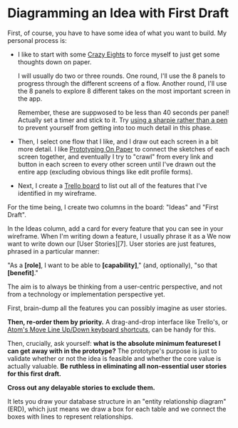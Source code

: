 # Diagramming an Idea with First Draft



First, of course, you have to have some idea of what you want to build. My personal process is:

 - I like to start with some [Crazy Eights](https://library.gv.com/the-product-design-sprint-diverge-day-2-c7a5df8e7cd0) to force myself to just get some thoughts down on paper.
 
   I will usually do two or three rounds. One round, I'll use the 8 panels to progress through the different screens of a flow. Another round, I'll use the 8 panels to explore 8 different takes on the most important screen in the app.
   
   Remember, these are suppwosed to be less than 40 seconds per panel! Actually set a timer and stick to it. Try [using a sharpie rather than a pen](https://signalvnoise.com/posts/1788-oldie-but-goodie-sketching-with-a-sharpie) to prevent yourself from getting into too much detail in this phase.
   
 - Then, I select one flow that I like, and I  draw out each screen in a bit more detail. I like [Prototyping On Paper](https://marvelapp.com/pop/) to connect the sketches of each screen together, and eventually I try to "crawl" from every link and button in each screen to every other screen until I've drawn out the entire app (excluding obvious things like edit profile forms).
 
 - Next, I create a [Trello board](https://trello.com/) to list out all of the features that I've identified in my wireframe.
 
 For the time being, I create two columns in the board: "Ideas" and "First Draft".
 
 In the Ideas column, add a card for every feature that you can see in your wireframe. When I'm writing down a feature, I usually phrase it as a We now want to write down our [User Stories][7]. User stories are just features, phrased in a particular manner:

"As a **[role]**, I want to be able to **[capability]**," (and, optionally), "so that **[benefit]**."

The aim is to always be thinking from a user-centric perspective, and not from a technology or implementation perspective yet.

First, brain-dump all the features you can possibly imagine as user stories.

**Then, re-order them by priority.** A drag-and-drop interface like Trello's, or [Atom's Move Line Up/Down keyboard shortcuts](https://github.com/nwinkler/atom-keyboard-shortcuts#editing), can be handy for this.

Then, crucially, ask yourself: **what is the absolute minimum featureset I can get away with in the prototype?** The prototype's purpose is just to validate whether or not the idea is feasible and whether the core value is actually valuable. **Be ruthless in eliminating all non-essential user stories for this first draft.**

**Cross out any delayable stories to exclude them.**


 
 
 

It lets you draw your database structure in an "entity relationship diagram" (ERD), which just means we draw a box for each table and we connect the boxes with lines to represent relationships.

